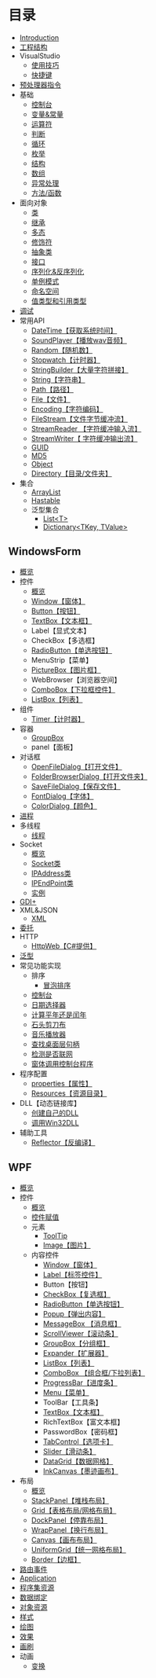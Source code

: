 # 目录

* [Introduction](README.md)
* [工程结构](./basis/structure.md)
* VisualStudio
  * [使用技巧](./basis/vside/set-up-skills.md)
  * [快捷键](./basis/vside/hot-key.md)
* [预处理器指令](./basis/pretreatment.md)
* 基础
  * [控制台](./basis/basic-grammar/console.md)
  * [变量&常量](./basis/basic-grammar/variables&constants.md)
  * [运算符](./basis/basic-grammar/calculation.md)
  * [判断](./basis/basic-grammar/judgment.md)
  * [循环](./basis/basic-grammar/cycle.md)
  * [枚举](./basis/basic-grammar/enumerate.md)
  * [结构](./basis/basic-grammar/structure.md)
  * [数组](./basis/basic-grammar/array.md)
  * [异常处理](./basis/basic-grammar/exception-handling.md)
  * [方法/函数](./basis/basic-grammar/method.md)
* 面向对象
  * [类](./object-oriented/class.md)
  * [继承](./object-oriented/inherit.md)
  * [多态](./object-oriented/polymorphism.md)
  * [修饰符](./object-oriented/access-modifier.md)
  * [抽象类](./object-oriented/abstract.md)
  * [接口](./object-oriented/inherit.md)
  * [序列化&反序列化](./object-oriented/serialization.md)
  * [单例模式](./object-oriented/singleton-mode.md)
  * [命名空间](./object-oriented/namespace.md)
  * [值类型和引用类型](./object-oriented/value-and-reference.md)
* [调试](./debug/debug.md)
* 常用API
  * [DateTime【获取系统时间】](./common-api/date-time.md)
  * [SoundPlayer【播放wav音频】](./common-api/sound-player.md)
  * [Random【随机数】](./common-api/random.md)
  * [Stopwatch【计时器】](./basis/structure.md)
  * [StringBuilder【大量字符拼接】](./common-api/string-builder.md)
  * [String【字符串】](./common-api/string.md)
  * [Path【路径】](./common-api/path.md)
  * [File【文件】](./common-api/file.md)
  * [Encoding【字符编码】](./common-api/encoding.md)
  * [FileStream【文件字节缓冲流】](./common-api/file-stream.md)
  * [StreamReader 【字符缓冲输入流】](./common-api/stream-reader.md)
  * [StreamWriter【 字符缓冲输出流】](./common-api/stream-writer.md)
  * [GUID](./common-api/guid.md)
  * [MD5](./common-api/md5.md)
  * [Object](./common-api/object.md)
  * [Directory【目录/文件夹】](./common-api/directory.md)
* 集合
  * [ArrayList](./set/array-list.md)
  * [Hastable](./set/hastable.md)
  * 泛型集合
    * [List\<T>](./set/generic/list-t.md)
    * [Dictionary<TKey, TValue>](./set/generic/dictionary-t.md)

## WindowsForm
* [概览](./windows-form/overview.md)
* 控件
  * [概览](./windows-form/controls/overview.md)
  * [Window【窗体】](./windows-form/controls/window.md)
  * [Button【按钮】](./windows-form/controls/button.md)
  * [TextBox【文本框】](./windows-form/controls/text-box.md)
  * Label【显式文本】
  * CheckBox【多选框】
  * [RadioButton【单选按钮】](./windows-form/controls/radio-button.md)
  * MenuStrip【菜单】
  * [PictureBox【图片框】](./windows-form/controls/picture-box.md)
  * WebBrowser【浏览器空间】
  * [ComboBox【下拉框控件】](./windows-form/controls/combo-box.md)
  * [ListBox【列表】](./windows-form/controls/list-box.md)
* 组件
  * [Timer【计时器】](./windows-form/component/timer.md)
* 容器
  * [GroupBox](./windows-form/container/group-box.md)
  * panel【面板】
* 对话框
  * [OpenFileDialog【打开文件】](./windows-form/dialog/open-file.md)
  * [FolderBrowserDialog【打开文件夹】](./windows-form/dialog/folder-browser.md)
  * [SaveFileDialog【保存文件】](./windows-form/dialog/save-file.md)
  * [FontDialog【字体】](./windows-form/dialog/font.md)
  * [ColorDialog【颜色】](./windows-form/dialog/color.md)
* [进程](./windows-form/process.md)
* 多线程
  * [线程](./windows-form/multithreading/thread.md)
* Socket
  * [概览](./windows-form/socket/overview.md)
  * [Socket类](./windows-form/socket/socketclass.md)
  * [IPAddress类](./windows-form/socket/ip-address.md)
  * [IPEndPoint类](./windows-form/socket/ip-end-point.md)
  * [实例](./windows-form/socket/instance.md)
* [GDI+](./windows-form/gdi.md)
* XML&JSON
  * [XML](./xml&json/xml.md)
* [委托](./uncategorized/commission.md)
* HTTP
  * [HttpWeb【C#提供】](./http/http-web.md)
* [泛型](./uncategorized/generic.md) 
* 常见功能实现
  * 排序
    * [冒泡排序](./common-features/sort/bubble.md)
  * [控制台](./common-features/console.md)
  * [日期选择器](./common-features/date-picker.md)
  * [计算平年还是闰年](./common-features/leap-year.md)
  * [石头剪刀布](./common-features/rock-paper-scissors.md)
  * [音乐播放器](./common-features/media-player.md)
  * [查找桌面层句柄](./common-features/find-work-w.md)
  * [检测是否联网](./common-features/network-check.md)
  * [窗体调用控制台程序](./common-features/call-console-program.md)
* 程序配置
  * [properties【属性】](./program-config/properties.md)
  * [Resources【资源目录】](./program-config/resources.md)
* DLL【动态链接库】
  * [创建自己的DLL](./dll/creater-dll.md)
  * [调用Win32DLL](./dll/win32-dll.md)
* 辅助工具
  * [Reflector【反编译】](./auxiliary-tools/reflector.md)

## WPF
* [概览](./wpf/overview.md)
* 控件
  * [概览](./wpf/controls/overview.md)
  * [控件赋值](./wpf/controls/assignment.md)
  * 元素
    * [ToolTip](./wpf/controls/elements/tool-tip.md)
    * [Image【图片】](./wpf/controls/elements/image.md)
  * 内容控件
    * [Window【窗体】](./wpf/controls/contents/window.md)
    * [Label【标签控件】](./wpf/controls/contents/label.md)
    * Button【按钮】
    * [CheckBox【复选框】](./wpf/controls/contents/check-box.md)
    * [RadioButton【单选按钮】](./wpf/controls/contents/radio-button.md)
    * [Popup【弹出内容】](./wpf/controls/contents/popup.md)
    * [MessageBox 【消息框】](./wpf/controls/contents/message-box.md)
    * [ScrollViewer【滚动条】](./wpf/controls/contents/scroll-viewer.md)
    * [GroupBox【分组框】](./wpf/controls/contents/group-box.md)
    * [Expander【扩展器】](./wpf/controls/contents/expander.md)
    * [ListBox【列表】](./wpf/controls/contents/list-box.md)
    * [ComboBox 【组合框/下拉列表】](./wpf/controls/contents/combo-box.md)
    * [ProgressBar【进度条】](./wpf/controls/contents/progress-bar.md)
    * [Menu【菜单】](./wpf/controls/contents/menu.md)
    * ToolBar【工具条】
    * [TextBox【文本框】](./wpf/controls/contents/text-box.md)
    * RichTextBox【富文本框】
    * PasswordBox【密码框】
    * [TabControl【选项卡】](./wpf/controls/contents/tab-control.md)
    * [Slider【滑动条】](./wpf/controls/contents/slider.md)
    * [DataGrid【数据网格】](./wpf/controls/contents/data-grid.md)
    * [InkCanvas【墨迹画布】](./wpf/controls/contents/ink-canvas.md)
* 布局
  * [概览](./wpf/layouts/overview.md)
  * [StackPanel【堆栈布局】](./wpf/layouts/stack-panel.md)
  * [Grid【表格布局/网格布局】](./wpf/layouts/grid.md)
  * [DockPanel【停靠布局】](./wpf/layouts/dock-panel.md)
  * [WrapPanel【换行布局】](./wpf/layouts/wrap-panel.md)
  * [Canvas【画布布局】](./wpf/layouts/canvas.md)
  * [UniformGrid【统一网格布局】](./wpf/layouts/uniform-grid.md)
  * [Border【边框】](./wpf/layouts/border.md)
* [路由事件](./wpf/uncategorized/routed-event.md)
* [Application](./wpf/configs/application.md)
* [程序集资源](./wpf/uncategorized/res.md)
* [数据绑定](./wpf/uncategorized/data-binding.md)
* [对象资源](./wpf/uncategorized/object-resource.md)
* [样式](./wpf/uncategorized/style.md)
* [绘图](./wpf/uncategorized/drawing.md)
* [效果](./wpf/uncategorized/effect.md)
* [画刷](./wpf/uncategorized/brush.md)
* 动画
  * [变换](./wpf/animation/transform.md)